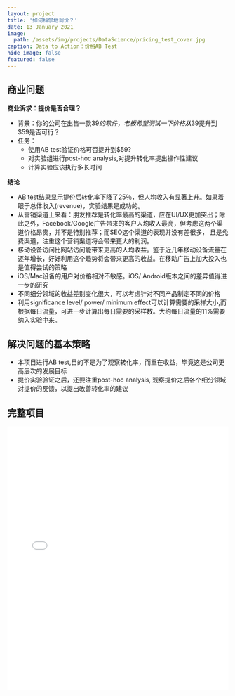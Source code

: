 ```yaml
---
layout: project
title: '如何科学地调价？'
date: 13 January 2021
image:  
  path: /assets/img/projects/DataScience/pricing_test_cover.jpg
caption: Data to Action：价格AB Test
hide_image: false
featured: false
---
```


## 商业问题
**商业诉求：提价是否合理？**
- 背景：你的公司在出售一款$39的软件，老板希望测试一下价格从$39提升到$59是否可行？
- 任务：
  - 使用AB test验证价格可否提升到$59? 
  - 对实验组进行post-hoc analysis,对提升转化率提出操作性建议
  - 计算实验应该执行多长时间

**结论**
- AB test结果显示提价后转化率下降了25％，但人均收入有显著上升。如果着眼于总体收入(revenue)，实验结果是成功的。
- 从营销渠道上来看：朋友推荐是转化率最高的渠道，应在UI/UX更加突出；除此之外，Facebook/Google广告带来的客户人均收入最高，但考虑这两个渠道价格昂贵，并不是特别推荐；而SEO这个渠道的表现并没有差很多，
且是免费渠道，注重这个营销渠道将会带来更大的利润。
- 移动设备访问比网站访问能带来更高的人均收益。鉴于近几年移动设备流量在逐年增长，好好利用这个趋势将会带来更高的收益。在移动广告上加大投入也是值得尝试的策略
- iOS/Mac设备的用户对价格相对不敏感。iOS/ Android版本之间的差异值得进一步的研究
- 不同细分领域的收益差别变化很大，可以考虑针对不同产品制定不同的价格
- 利用significance level/ power/ minimum effect可以计算需要的采样大小,而根据每日流量，可进一步计算出每日需要的采样数。大约每日流量的11%需要纳入实验中来。


## 解决问题的基本策略
- 本项目进行AB test,目的不是为了观察转化率，而重在收益，毕竟这是公司更高层次的发展目标
- 提价实验验证之后，还要注重post-hoc analysis, 观察提价之后各个细分领域对提价的反馈，以提出改善转化率的建议

## 完整项目
<iFrame seamless frameborder="0" src='/assets/img/projects/DataScience/6_Pricing_Test.html' width="100%" height="600vh" scrolling="yes"> </iFrame>
